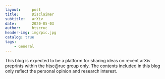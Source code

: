 ```yaml
---
layout:     post
title:      Disclaimer
subtitle:   arXiv
date:       2020-05-03
author:     htscruc
header-img: img/pic.jpg
catalog: true
tags:
    - General
---
```




This blog is expected to be a platform for sharing ideas on recent arXiv preprints within the htsc@ruc group only. The contents included in this blog only reflect the personal opinion and research interest. 
